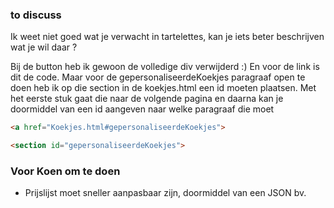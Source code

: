 ### to discuss
Ik weet niet goed wat je verwacht in tartelettes, kan je iets beter beschrijven wat je wil daar ?

Bij de button heb ik gewoon de volledige div verwijderd :)
En voor de link is dit de code. Maar voor de gepersonaliseerdeKoekjes paragraaf open te doen heb ik op die section in de koekjes.html een id moeten plaatsen. Met het eerste stuk gaat die naar de volgende pagina en daarna kan je doormiddel van een id aangeven naar welke paragraaf die moet
```html
<a href="Koekjes.html#gepersonaliseerdeKoekjes">

<section id="gepersonaliseerdeKoekjes">
```


### Voor Koen om te doen
- Prijslijst moet sneller aanpasbaar zijn, doormiddel van een JSON bv.

